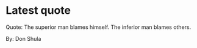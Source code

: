 # Latest quote 

Quote: The superior man blames himself. The inferior man blames others. 

By: Don Shula